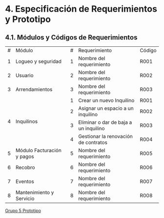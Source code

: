 # 4. Especificación de Requerimientos y Prototipo

## 4.1. Módulos y Códigos de Requerimientos
<table>
    <tbody>
        <tr>
            <td>#</td>
            <td>Módulo</td>
            <td>#</td>
            <td>Requerimiento</td>
            <td>Código</td>
        </tr>
        <tr>
            <td>1</td>
            <td>Logueo y seguridad</td>
            <td>1</td>
            <td>Nombre del requerimiento</td>
            <td>R001</td>
        </tr>
        <tr>
            <td>2</td>
            <td>Usuario</td>
            <td>2</td>
            <td>Nombre del requerimiento</td>
            <td>R002</td>
        </tr>
        <tr>
            <td>3</td>
            <td>Arrendamientos</td>
            <td>3</td>
            <td>Nombre del requerimiento</td>
            <td>R003</td>
        </tr>
        <tr>
            <td rowspan="4">4</td>
            <td rowspan="4">Inquilinos</td>
            <td>1</td>
            <td>Crear un nuevo Inquilino</td>
            <td>R001</td>
        </tr>
        <tr>
            <td>2</td>
            <td>Asignar un espacio a un inquilino</td>
            <td>R002</td>
        </tr>
        <tr>
            <td>3</td>
            <td>Eliminar o dar de baja a un inquilino</td>
            <td>R003</td>
        </tr>
        <tr>
            <td>4</td>
            <td>Gestionar la renovación de contratos</td>
            <td>R004</td>
        </tr>        
        <tr>
            <td>5</td>
            <td>Módulo Facturación y pagos</td>
            <td>5</td>
            <td>Nombre del requerimiento</td>
            <td>R005</td>
        </tr>
        <tr>
            <td>6</td>
            <td>Recobro</td>
            <td>6</td>
            <td>Nombre del requerimiento</td>
            <td>R006</td>
        </tr>
        <tr>
            <td>7</td>
            <td>Eventos</td>
            <td>7</td>
            <td>Nombre del requerimiento</td>
            <td>R007</td>
        </tr>
        <tr>
            <td>8</td>
            <td>Mantenimiento y Servicio</td>
            <td>8</td>
            <td>Nombre del requerimiento</td>
            <td>R008</td>
        </tr>
    </tbody>
</table>




[Grupo 5 Prototipo](https://www.figma.com/design/VWVEbq72V7HGyZJb9HV39f/DBD_Grupo_5?node-id=71-35&node-type=frame&t=RMNqg1MfI5jyNTJV-0)
